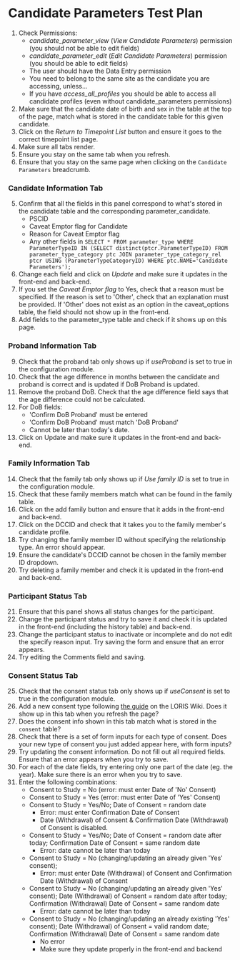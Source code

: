 # Candidate Parameters Test Plan

1. Check Permissions:
    * _candidate_parameter_view_ (_View Candidate Parameters_) permission (you should not be able to edit fields)
	* _candidate_parameter_edit_ (_Edit Candidate Parameters_) permission (you should be able to edit fields)
	* The user should have the Data Entry permission
	* You need to belong to the same site as the candidate you are accessing, unless...
	* If you have _access_all_profiles_ you should be able to access all candidate profiles (even without candidate_parameters permissions)
2. Make sure that the candidate date of birth and sex in the table at the top of the page, match what is stored in the candidate table for this given candidate.
3. Click on the *Return to Timepoint List* button and ensure it goes to the correct timepoint list page.
4. Make sure all tabs render.
5. Ensure you stay on the same tab when you refresh.
6. Ensure that you stay on the same page when clicking on the `Candidate Parameters` breadcrumb.

### Candidate Information Tab
5. Confirm that all the fields in this panel correspond to what's stored in the candidate table and the corresponding parameter_candidate.
	* PSCID
	* Caveat Emptor flag for Candidate
	* Reason for Caveat Emptor flag
	* Any other fields in `SELECT * FROM parameter_type WHERE ParameterTypeID IN (SELECT distinct(ptcr.ParameterTypeID) FROM parameter_type_category ptc JOIN parameter_type_category_rel ptcr USING (ParameterTypeCategoryID) WHERE ptc.NAME='Candidate Parameters');`
6. Change each field and click on *Update* and make sure it updates in the front-end and back-end.
7. If you set the *Caveat Emptor flag* to Yes, check that a reason must be specified. If the reason is set to 'Other', check that an explanation must be provided. If 'Other' does not exist as an option in the caveat_options table, the field should not show up in the front-end.
8. Add fields to the parameter_type table and check if it shows up on this page.

### Proband Information Tab
9. Check that the proband tab only shows up if _useProband_ is set to true in the configuration module.
10. Check that the age difference in months between the candidate and proband is correct and is updated if DoB Proband is updated.
11. Remove the proband DoB. Check that the age difference field says that the age difference could not be calculated.
12. For DoB fields:
    * 'Confirm DoB Proband' must be entered
    * 'Confirm DoB Proband' must match 'DoB Proband'
    * Cannot be later than today's date.
13. Click on Update and make sure it updates in the front-end and back-end.

### Family Information Tab
14. Check that the family tab only shows up if _Use family ID_ is set to true in the configuration module.
15. Check that these family members match what can be found in the family table.
16. Click on the add family button and ensure that it adds in the front-end and back-end.
17. Click on the DCCID and check that it takes you to the family member's candidate profile.
18. Try changing the family member ID without specifying the relationship type. An error should appear.
19. Ensure the candidate's DCCID cannot be chosen in the family member ID dropdown.
20. Try deleting a family member and check it is updated in the front-end and back-end.

### Participant Status Tab
21. Ensure that this panel shows all status changes for the participant.
22. Change the participant status and try to save it and check it is updated in the front-end (including the history table) and back-end.
23. Change the participant status to inactivate or incomplete and do not edit the specify reason input. Try saving the form and ensure that an error appears.
24. Try editing the Comments field and saving.

### Consent Status Tab
25. Check that the consent status tab only shows up if _useConsent_ is set to true in the configuration module.
26. Add a new consent type following [the guide](https://github.com/aces/Loris/wiki/Candidate-Information-Page) on the LORIS Wiki. Does it show up in this tab when you refresh the page?
27. Does the consent info shown in this tab match what is stored in the `consent` table?
28. Check that there is a set of form inputs for each type of consent. Does your new type of consent you just added appear here, with form inputs?
29. Try updating the consent information. Do not fill out all required fields. Ensure that an error appears when you try to save.
30. For each of the date fields, try entering only one part of the date (eg. the year). Make sure there is an error when you try to save.
31. Enter the following combinations:
    * Consent to Study = No  (error: must enter Date of 'No' Consent)
    * Consent to Study = Yes (error: must enter Date of 'Yes' Consent)
    * Consent to Study = Yes/No; Date of Consent = random date
        * Error: must enter Confirmation Date of Consent
        * Date (Withdrawal) of Consent & Confirmation Date (Withdrawal) of Consent is disabled.
    * Consent to Study = Yes/No; Date of Consent = random date after today; Confirmation Date of Consent = same random date
        * Error: date cannot be later than today
    * Consent to Study = No (changing/updating an already given 'Yes' consent);
        * Error: must enter Date (Withdrawal) of Consent and Confirmation Date (Withdrawal) of Consent
    * Consent to Study = No (changing/updating an already given 'Yes' consent);  Date (Withdrawal) of Consent = random date after today; Confirmation (Withdrawal) Date of Consent = same random date
        * Error: date cannot be later than today
    * Consent to Study = No (changing/updating an already existing 'Yes' consent); Date (Withdrawal) of Consent = valid random date; Confirmation (Withdrawal) Date of Consent = same random date
        * No error
        * Make sure they update properly in the front-end and backend
